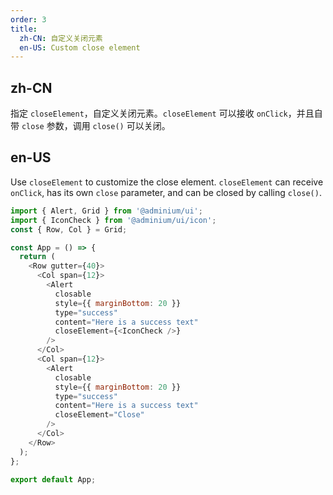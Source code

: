 ```yaml
---
order: 3
title:
  zh-CN: 自定义关闭元素
  en-US: Custom close element
---
```


## zh-CN

指定 `closeElement`，自定义关闭元素。`closeElement` 可以接收 `onClick`，并且自带 `close` 参数，调用 `close()` 可以关闭。

## en-US

Use `closeElement` to customize the close element. `closeElement` can receive `onClick`, has its own `close` parameter, and can be closed by calling `close()`.

```js
import { Alert, Grid } from '@adminium/ui';
import { IconCheck } from '@adminium/ui/icon';
const { Row, Col } = Grid;

const App = () => {
  return (
    <Row gutter={40}>
      <Col span={12}>
        <Alert
          closable
          style={{ marginBottom: 20 }}
          type="success"
          content="Here is a success text"
          closeElement={<IconCheck />}
        />
      </Col>
      <Col span={12}>
        <Alert
          closable
          style={{ marginBottom: 20 }}
          type="success"
          content="Here is a success text"
          closeElement="Close"
        />
      </Col>
    </Row>
  );
};

export default App;
```

